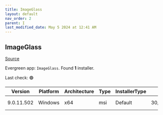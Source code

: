 ```yaml
---
title: ImageGlass
layout: default
nav_order: 2
parent: I
last_modified_date: May 5 2024 at 12:41 AM
---
```


## ImageGlass

[Source](https://imageglass.org/)

Evergreen app: `ImageGlass`. Found **1** installer.

Last check: 🟢

| Version    | Platform | Architecture | Type | InstallerType | Date      | Size     | URI                                                                                                                                                                                                |
| ---------- | -------- | ------------ | ---- | ------------- | --------- | -------- | -------------------------------------------------------------------------------------------------------------------------------------------------------------------------------------------------- |
| 9.0.11.502 | Windows  | x64          | msi  | Default       | 30/4/2024 | 30504448 | [https://github.com/d2phap/ImageGlass/releases/download/9.0.11.502/ImageGlass_9.0.11.502_x64.msi](https://github.com/d2phap/ImageGlass/releases/download/9.0.11.502/ImageGlass_9.0.11.502_x64.msi) |
